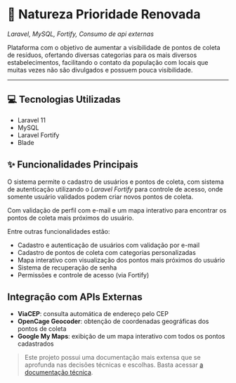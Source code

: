 # 🌱 Natureza Prioridade Renovada 
*Laravel, MySQL, Fortify, Consumo de api externas*

Plataforma com o objetivo de aumentar a visibilidade de pontos de coleta de resíduos, ofertando diversas categorias para os mais diversos estabelecimentos, facilitando o contato da população com locais que muitas vezes não são divulgados e possuem pouca visibilidade. 

--- 

## 💻 Tecnologias Utilizadas

- Laravel 11 
- MySQL 
- Laravel Fortify 
- Blade 


## ✨ Funcionalidades Principais 

O sistema permite o cadastro de usuários e pontos de coleta, com sistema de autenticação utilizando o *Laravel Fortify* para controle de acesso, onde somente usuário validados podem criar novos pontos de coleta. 

Com validação de perfil com e-mail e um mapa interativo para encontrar os pontos de coleta mais próximos do usuário.

Entre outras funcionalidades estão: 

- Cadastro e autenticação de usuários com validação por e-mail 
- Cadastro de pontos de coleta com categorias personalizadas
- Mapa interativo com visualização dos pontos mais próximos do usuário
- Sistema de recuperação de senha
- Permissões e controle de acesso (via Fortify)

## Integração com APIs Externas 

- **ViaCEP**: consulta automática de endereço pelo CEP
- **OpenCage Geocoder**: obtenção de coordenadas geográficas dos pontos de coleta
- **Google My Maps**: exibição de um mapa interativo com todos os pontos cadastrados

>Este projeto possui uma documentação mais extensa que se aprofunda nas decisões técnicas e escolhas.
>Basta acessar [a documentação técnica](./doc-tecnica.md).